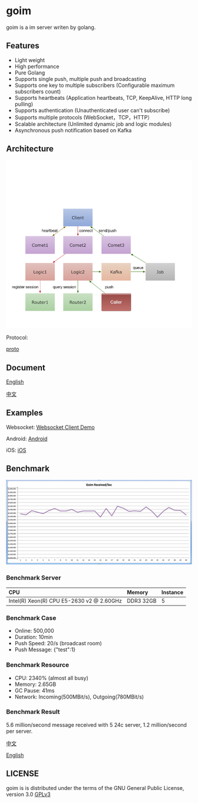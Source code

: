 goim
==============
goim is a im server writen by golang.

## Features
 * Light weight
 * High performance
 * Pure Golang
 * Supports single push, multiple push and broadcasting
 * Supports one key to multiple subscribers (Configurable maximum subscribers count)
 * Supports heartbeats (Application heartbeats, TCP, KeepAlive, HTTP long pulling)
 * Supports authentication (Unauthenticated user can't subscribe)
 * Supports multiple protocols (WebSocket，TCP，HTTP）
 * Scalable architecture (Unlimited dynamic job and logic modules)
 * Asynchronous push notification based on Kafka

## Architecture
![arch](https://github.com/Terry-Mao/goim/blob/master/doc/arch.png)

Protocol:

[proto](https://github.com/Terry-Mao/goim/blob/master/doc/protocol.png)

## Document
[English](./README_en.md)

[中文](./README_cn.md)

## Examples
Websocket: [Websocket Client Demo](https://github.com/Terry-Mao/goim/tree/master/examples/javascript)

Android: [Android](https://github.com/roamdy/goim-sdk)

iOS: [iOS](https://github.com/roamdy/goim-oc-sdk)

## Benchmark

![benchmark](./doc/benchmark.jpg)

### Benchmark Server

| CPU | Memory | Instance |
| :---- | :---- | :---- |
| Intel(R) Xeon(R) CPU E5-2630 v2 @ 2.60GHz  | DDR3 32GB | 5 |

### Benchmark Case

* Online: 500,000
* Duration: 10min
* Push Speed: 20/s (broadcast room)
* Push Message: {"test":1}

### Benchmark Resource

* CPU: 2340% (almost all busy)
* Memory: 2.65GB
* GC Pause: 41ms
* Network: Incoming(500MBit/s), Outgoing(780MBit/s)

### Benchmark Result

5.6 million/second message received with 5 24c server, 1.2 million/second per server.

[中文](./doc/benchmark_cn.md)

[English](./doc/benchmark_en.md)

## LICENSE
goim is is distributed under the terms of the GNU General Public License, version 3.0 [GPLv3](http://www.gnu.org/licenses/gpl.txt)
